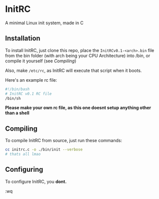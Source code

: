 # InitRC
A minimal Linux init system, made in C

## Installation
To install InitRC, just clone this repo, place the `InitRCv0.1-<arch>.bin` file from the bin folder (with arch being your CPU Architecture) into /bin, or compile it yourself (see *Compiling*)

Also, make `/etc/rc`, as InitRC will execute that script when it boots.

Here's an example rc file:

``` sh
#!/bin/bash
# InitRC v0.1 RC file
/bin/sh
```

**Please make your own rc file, as this one doesnt setup anything other than a shell**

## Compiling
To compile InitRC from source, just run these commands:

``` sh
cc initrc.c -o ./bin/init --verbose
# thats all lmao
```

## Configuring
To configure InitRC, you **dont.**

:wq
